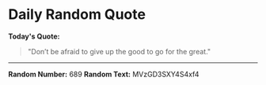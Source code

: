 # Daily Random Quote

**Today's Quote:**
> "Don’t be afraid to give up the good to go for the great."

---

**Random Number:** 689
**Random Text:** MVzGD3SXY4S4xf4
